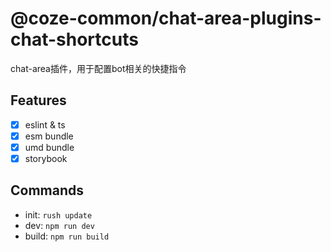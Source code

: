 # @coze-common/chat-area-plugins-chat-shortcuts

chat-area插件，用于配置bot相关的快捷指令

## Features

- [x] eslint & ts
- [x] esm bundle
- [x] umd bundle
- [x] storybook

## Commands

- init: `rush update`
- dev: `npm run dev`
- build: `npm run build`
